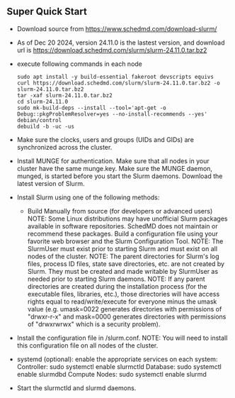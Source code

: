 


## Super Quick Start ##

* Download source from https://www.schedmd.com/download-slurm/

* As of Dec 20 2024, version 24.11.0 is the lastest version, and download url is https://download.schedmd.com/slurm/slurm-24.11.0.tar.bz2  

* execute following commands in each node
  ```
  sudo apt install -y build-essential fakeroot devscripts equivs
  curl https://download.schedmd.com/slurm/slurm-24.11.0.tar.bz2 -o slurm-24.11.0.tar.bz2
  tar -xaf slurm-24.11.0.tar.bz2
  cd slurm-24.11.0
  sudo mk-build-deps --install --tool='apt-get -o Debug::pkgProblemResolver=yes --no-install-recommends --yes' debian/control
  debuild -b -uc -us
  ```





* Make sure the clocks, users and groups (UIDs and GIDs) are synchronized across the cluster.
* Install MUNGE for authentication. Make sure that all nodes in your cluster have the same munge.key. Make sure the MUNGE daemon, munged, is started before you start the Slurm daemons.
Download the latest version of Slurm.
* Install Slurm using one of the following methods:
  * Build Manually from source (for developers or advanced users)
NOTE: Some Linux distributions may have unofficial Slurm packages available in software repositories. SchedMD does not maintain or recommend these packages.
Build a configuration file using your favorite web browser and the Slurm Configuration Tool.
NOTE: The SlurmUser must exist prior to starting Slurm and must exist on all nodes of the cluster.
NOTE: The parent directories for Slurm's log files, process ID files, state save directories, etc. are not created by Slurm. They must be created and made writable by SlurmUser as needed prior to starting Slurm daemons.
NOTE: If any parent directories are created during the installation process (for the executable files, libraries, etc.), those directories will have access rights equal to read/write/execute for everyone minus the umask value (e.g. umask=0022 generates directories with permissions of "drwxr-r-x" and mask=0000 generates directories with permissions of "drwxrwrwx" which is a security problem).

* Install the configuration file in <sysconfdir>/slurm.conf.
NOTE: You will need to install this configuration file on all nodes of the cluster.
* systemd (optional): enable the appropriate services on each system:
  Controller: sudo systemctl enable slurmctld
  Database: sudo systemctl enable slurmdbd
  Compute Nodes: sudo systemctl enable slurmd
* Start the slurmctld and slurmd daemons.
